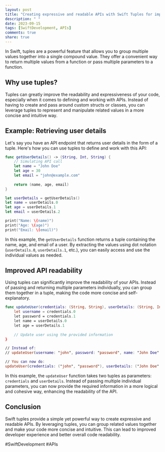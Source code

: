 ```yaml
---
layout: post
title: "Creating expressive and readable APIs with Swift Tuples for improved developer experience."
description: " "
date: 2023-09-15
tags: [SwiftDevelopment, APIs]
comments: true
share: true
---
```


In Swift, tuples are a powerful feature that allows you to group multiple values together into a single compound value. They offer a convenient way to return multiple values from a function or pass multiple parameters to a function.

## Why use tuples?

Tuples can greatly improve the readability and expressiveness of your code, especially when it comes to defining and working with APIs. Instead of having to create and pass around custom structs or classes, you can leverage tuples to represent and manipulate related values in a more concise and intuitive way.

## Example: Retrieving user details

Let's say you have an API endpoint that returns user details in the form of a tuple. Here's how you can use tuples to define and work with this API:

```swift
func getUserDetails() -> (String, Int, String) {
    // Simulating API call
    let name = "John Doe"
    let age = 30
    let email = "john@example.com"
    
    return (name, age, email)
}

let userDetails = getUserDetails()
let name = userDetails.0
let age = userDetails.1
let email = userDetails.2

print("Name: \(name)")
print("Age: \(age)")
print("Email: \(email)")
```

In this example, the `getUserDetails` function returns a tuple containing the name, age, and email of a user. By extracting the values using dot notation (`userDetails.0`, `userDetails.1`, etc.), you can easily access and use the individual values as needed.

## Improved API readability

Using tuples can significantly improve the readability of your APIs. Instead of passing and returning multiple parameters individually, you can group them together in a tuple, making the code more concise and self-explanatory.

```swift
func updateUser(credentials: (String, String), userDetails: (String, Int)) {
    let username = credentials.0
    let password = credentials.1
    let name = userDetails.0
    let age = userDetails.1
    
    // Update user using the provided information
}

// Instead of:
// updateUser(username: "john", password: "password", name: "John Doe", age: 30)

// You can now do:
updateUser(credentials: ("john", "password"), userDetails: ("John Doe", 30))
```

In this example, the `updateUser` function takes two tuples as parameters: `credentials` and `userDetails`. Instead of passing multiple individual parameters, you can now provide the required information in a more logical and cohesive way, enhancing the readability of the API.

## Conclusion

Swift tuples provide a simple yet powerful way to create expressive and readable APIs. By leveraging tuples, you can group related values together and make your code more concise and intuitive. This can lead to improved developer experience and better overall code readability.

#SwiftDevelopment #APIs